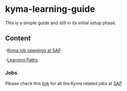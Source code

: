 # kyma-learning-guide
This is a simple guide and still in its initial setup phase.

## Content
-[Kyma job openings at SAP](#Jobs)

-[Learning Paths](./Learning-Paths.md)



### Jobs
Please check this [link](https://jobs.sap.com/search/?createNewAlert=false&q=%23kymaopensource&optionsFacetsDD_department=&optionsFacetsDD_customfield3=&optionsFacetsDD_country=&locationsearch=) for all the Kyma related jobs at [SAP](https://www.sap.com/about/careers.html)
